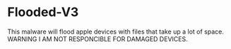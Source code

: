 # Flooded-V3
This malware will flood apple devices with files that take up a lot of space.
WARNING I AM NOT RESPONCIBLE FOR DAMAGED DEVICES.
